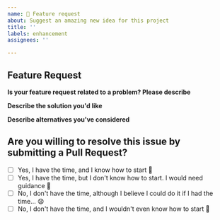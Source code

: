 ```yaml
---
name: 🌈 Feature request
about: Suggest an amazing new idea for this project
title: ''
labels: enhancement
assignees: ''

---
```


## Feature Request

**Is your feature request related to a problem? Please describe**

<!-- A clear and concise description of what the problem is. Ex. I have an issue when [...] -->

**Describe the solution you'd like**

<!-- A clear and concise description of what you want to happen. Add any considered drawbacks -->

**Describe alternatives you've considered**

<!-- A clear and concise description of any alternative solutions or features you've considered -->

## Are you willing to resolve this issue by submitting a Pull Request?

<!--
  Remember that first-time contributors are welcome! 🙌
-->

- [ ] Yes, I have the time, and I know how to start 💪
- [ ] Yes, I have the time, but I don't know how to start. I would need guidance 🤗
- [ ] No, I don't have the time, although I believe I could do it if I had the time... 😧
- [ ] No, I don't have the time, and I wouldn't even know how to start 🙏

<!--
  👋 Have a great day, and thank you for the feature request!
-->
